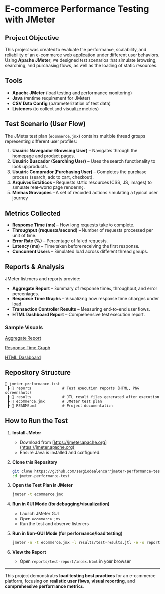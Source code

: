 # E-commerce Performance Testing with JMeter

## Project Objective

This project was created to evaluate the performance, scalability, and reliability of an e-commerce web application under different user behaviors. Using **Apache JMeter**, we designed test scenarios that simulate browsing, searching, and purchasing flows, as well as the loading of static resources.

## Tools

* **Apache JMeter** (load testing and performance monitoring)
* **Java** (runtime requirement for JMeter)
* **CSV Data Config** (parameterization of test data)
* **Listeners** (to collect and visualize metrics)

## Test Scenario (User Flow)

The JMeter test plan (`ecommerce.jmx`) contains multiple thread groups representing different user profiles:

1. **Usuário Navegador (Browsing User)** – Navigates through the homepage and product pages.
2. **Usuário Buscador (Searching User)** – Uses the search functionality to look up products.
3. **Usuário Comprador (Purchasing User)** – Completes the purchase process (search, add to cart, checkout).
4. **Arquivos Estáticos** – Requests static resources (CSS, JS, images) to simulate real-world page rendering.
5. **Minhas Gravações** – A set of recorded actions simulating a typical user journey.

## Metrics Collected

* **Response Time (ms)** – How long requests take to complete.
* **Throughput (requests/second)** – Number of requests processed per unit of time.
* **Error Rate (%)** – Percentage of failed requests.
* **Latency (ms)** – Time taken before receiving the first response.
* **Concurrent Users** – Simulated load across different thread groups.

## Reports & Analysis

JMeter listeners and reports provide:

* **Aggregate Report** – Summary of response times, throughput, and error percentages.
* **Response Time Graphs** – Visualizing how response time changes under load.
* **Transaction Controller Results** – Measuring end-to-end user flows.
* **HTML Dashboard Report** – Comprehensive test execution report.

### Sample Visuals

[Aggregate Report](https://github.com/sergiodealencar/jmeter-performance-test/blob/main/reports/Aggregate_Report.png)

[Response Time Graph](https://github.com/sergiodealencar/jmeter-performance-test/blob/main/reports/Response_Time_Graph.png)

[HTML Dashboard](https://github.com/sergiodealencar/jmeter-performance-test/blob/main/reports/HTML_Dashboard.png)

## Repository Structure

```
📂 jmeter-performance-test
 ┣ 📂 reports              # Test execution reports (HTML, PNG screenshots)
 ┣ 📂 results              # JTL result files generated after execution
 ┣ 📄 ecommerce.jmx        # JMeter test plan
 ┣ 📄 README.md            # Project documentation
```

## How to Run the Test

1. **Install JMeter**

   * Download from [https://jmeter.apache.org](https://jmeter.apache.org)
   * Ensure Java is installed and configured.

2. **Clone this Repository**

   ```bash
   git clone https://github.com/sergiodealencar/jmeter-performance-test.git
   cd jmeter-performance-test
   ```

3. **Open the Test Plan in JMeter**

   ```bash
   jmeter -t ecommerce.jmx
   ```

4. **Run in GUI Mode (for debugging/visualization)**

   * Launch JMeter GUI
   * Open `ecommerce.jmx`
   * Run the test and observe listeners

5. **Run in Non-GUI Mode (for performance/load testing)**

   ```bash
   jmeter -n -t ecommerce.jmx -l results/test-results.jtl -e -o reports/test-report
   ```

6. **View the Report**

   * Open `reports/test-report/index.html` in your browser

---

This project demonstrates **load testing best practices** for an e-commerce platform, focusing on **realistic user flows**, **visual reporting**, and **comprehensive performance metrics**.
